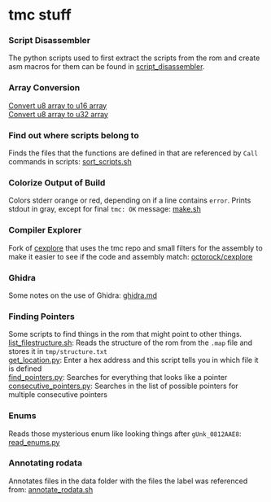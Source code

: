 # tmc stuff

### Script Disassembler
The python scripts used to first extract the scripts from the rom and create asm macros for them can be found in [script_disassembler](script_disassembler).

### Array Conversion
[Convert u8 array to u16 array](u8tou16array.py)  
[Convert u8 array to u32 array](u8tou32array.py)

### Find out where scripts belong to
Finds the files that the functions are defined in that are referenced by `Call` commands in scripts: [sort_scripts.sh](sort_scripts.sh)

### Colorize Output of Build
Colors stderr orange or red, depending on if a line contains `error`. Prints stdout in gray, except for final `tmc: OK` message: [make.sh](make.sh)

### Compiler Explorer
Fork of [cexplore](https://github.com/SBird1337/cexplore) that uses the tmc repo and small filters for the assembly to make it easier to see if the code and assembly match: [octorock/cexplore](https://github.com/octorock/cexplore)

### Ghidra
Some notes on the use of Ghidra: [ghidra.md](ghidra.md)

### Finding Pointers
Some scripts to find things in the rom that might point to other things.
[list_filestructure.sh](list_filestructure.sh): Reads the structure of the rom from the `.map` file and stores it in `tmp/structure.txt`  
[get_location.py](get_location.py): Enter a hex address and this script tells you in which file it is defined  
[find_pointers.py](find_pointers.py): Searches for everything that looks like a pointer  
[consecutive_pointers.py](consecutive_pointers.py): Searches in the list of possible pointers for multiple consecutive pointers

### Enums
Reads those mysterious enum like looking things after `gUnk_0812AAE8`: [read_enums.py](read_enums.py)

### Annotating rodata
Annotates files in the data folder with the files the label was referenced from: [annotate_rodata.sh](annotate_rodata.sh)